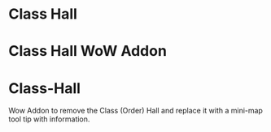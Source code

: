 Class Hall
=========

Class Hall WoW Addon
=======
# Class-Hall
Wow Addon to remove the Class (Order) Hall and replace it with a mini-map tool tip with information.
